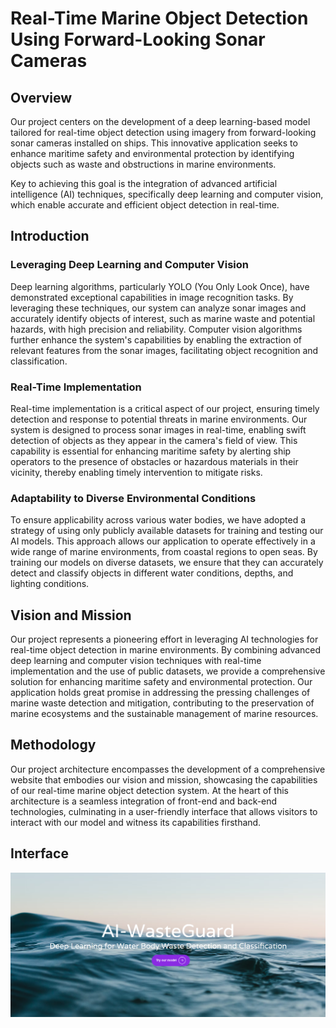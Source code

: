 # Real-Time Marine Object Detection Using Forward-Looking Sonar Cameras

## Overview
Our project centers on the development of a deep learning-based model tailored for real-time object detection using imagery from forward-looking sonar cameras installed on ships. This innovative application seeks to enhance maritime safety and environmental protection by identifying objects such as waste and obstructions in marine environments. 

Key to achieving this goal is the integration of advanced artificial intelligence (AI) techniques, specifically deep learning and computer vision, which enable accurate and efficient object detection in real-time.

## Introduction
### Leveraging Deep Learning and Computer Vision
Deep learning algorithms, particularly YOLO (You Only Look Once), have demonstrated exceptional capabilities in image recognition tasks. By leveraging these techniques, our system can analyze sonar images and accurately identify objects of interest, such as marine waste and potential hazards, with high precision and reliability. Computer vision algorithms further enhance the system's capabilities by enabling the extraction of relevant features from the sonar images, facilitating object recognition and classification.

### Real-Time Implementation
Real-time implementation is a critical aspect of our project, ensuring timely detection and response to potential threats in marine environments. Our system is designed to process sonar images in real-time, enabling swift detection of objects as they appear in the camera's field of view. This capability is essential for enhancing maritime safety by alerting ship operators to the presence of obstacles or hazardous materials in their vicinity, thereby enabling timely intervention to mitigate risks.

### Adaptability to Diverse Environmental Conditions
To ensure applicability across various water bodies, we have adopted a strategy of using only publicly available datasets for training and testing our AI models. This approach allows our application to operate effectively in a wide range of marine environments, from coastal regions to open seas. By training our models on diverse datasets, we ensure that they can accurately detect and classify objects in different water conditions, depths, and lighting conditions.

## Vision and Mission
Our project represents a pioneering effort in leveraging AI technologies for real-time object detection in marine environments. By combining advanced deep learning and computer vision techniques with real-time implementation and the use of public datasets, we provide a comprehensive solution for enhancing maritime safety and environmental protection. Our application holds great promise in addressing the pressing challenges of marine waste detection and mitigation, contributing to the preservation of marine ecosystems and the sustainable management of marine resources.

## Methodology
Our project architecture encompasses the development of a comprehensive website that embodies our vision and mission, showcasing the capabilities of our real-time marine object detection system. At the heart of this architecture is a seamless integration of front-end and back-end technologies, culminating in a user-friendly interface that allows visitors to interact with our model and witness its capabilities firsthand.

## Interface 
![interface](https://github.com/NIKITA320495/ML-Crate/blob/main/Marine-Waste-Detection/Images/interface.png)
